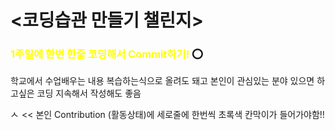 # <코딩습관 만들기 챌린지>

### <span style="color:yellow">1주일에 한번 한줄 코딩해서 Commit하기!</span> ⭕️

학교에서 수업배우는 내용 복습하는식으로 올려도 돼고 본인이 관심있는 분야 있으면 하고싶은 코딩 지속해서 작성해도 좋음

<img width="14" alt="스크린샷 2022-03-13 오후 5 39 34" src="https://user-images.githubusercontent.com/92626903/158051851-aa8f362b-116d-41cf-8644-7d597176e1b4.png">   << 본인 Contribution (활동상태)에 세로줄에 한번씩 초록색 칸막이가 들어가야함!!

